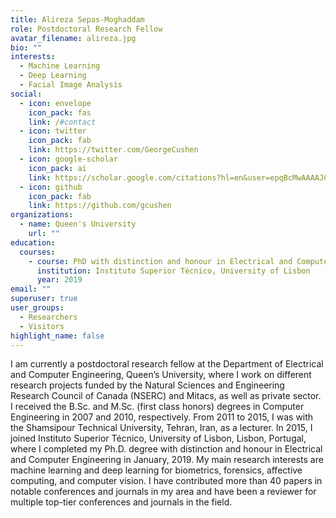 ```yaml
---
title: Alireza Sepas-Moghaddam
role: Postdoctoral Research Fellow
avatar_filename: alireza.jpg
bio: ""
interests:
  - Machine Learning
  - Deep Learning
  - Facial Image Analysis
social:
  - icon: envelope
    icon_pack: fas
    link: /#contact
  - icon: twitter
    icon_pack: fab
    link: https://twitter.com/GeorgeCushen
  - icon: google-scholar
    icon_pack: ai
    link: https://scholar.google.com/citations?hl=en&user=epqBcMwAAAAJ&view_op=list_works&sortby=pubdate
  - icon: github
    icon_pack: fab
    link: https://github.com/gcushen
organizations:
  - name: Queen's University
    url: ""
education:
  courses:
    - course: PhD with distinction and honour in Electrical and Computer Engineering
      institution: Instituto Superior Técnico, University of Lisbon
      year: 2019
email: ""
superuser: true
user_groups:
  - Researchers
  - Visitors
highlight_name: false
---
```

I am currently a postdoctoral research fellow at the Department of Electrical and Computer Engineering, Queen’s University, where I work on different research projects funded by the Natural Sciences and Engineering Research Council of Canada (NSERC) and Mitacs, as well as private sector. I received the B.Sc. and M.Sc. (first class honors) degrees in Computer Engineering in 2007 and 2010, respectively. From 2011 to 2015, I was with the Shamsipour Technical University, Tehran, Iran, as a lecturer. In 2015, I joined Instituto Superior Técnico, University of Lisbon, Lisbon, Portugal, where I completed my Ph.D. degree with distinction and honour in Electrical and Computer Engineering in January, 2019. My main research interests are machine learning and deep learning for biometrics, forensics, affective computing, and computer vision. I have contributed more than 40 papers in notable conferences and journals in my area and have been a reviewer for multiple top-tier conferences and journals in the field.